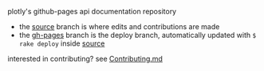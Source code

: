plotly's github-pages api documentation repository

- the [source](http://github.com/plotly/documentation/tree/source) branch is where edits and contributions are made
- the [gh-pages](http://github.com/plotly/documentation/tree/gh-pages) branch is the deploy branch, automatically updated with `$ rake deploy` inside [source](http://github.com/plotly/documentation/tree/source)

interested in contributing? see [Contributing.md](https://github.com/plotly/documentation/blob/source/Contributing.md)
